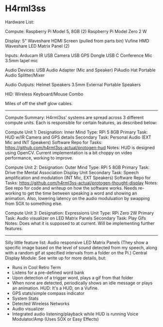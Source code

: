 # H4rml3ss
Hardware List:

Compute:
Raspberry Pi Model 5, 8GB (2)
Raspberry Pi Model Zero 2 W

Display: 
5" Waveshare HDMI Screen (pulled from parts bin)
Vufine HMD
Waveshare LED Matrix Panel (2)

Inputs:
Arducam IR USB Camera
USB GPS Dongle
USB C Conference Mic
3.5mm lapel mic

Audio Devices: 
USB Audio Adapter (Mic and Speaker)
PiAudio Hat
Portable Audio Splitter/Mixer

Audio Outputs:
Helmet Speakers 3.5mm 
External Portable Speakers

HID:
Wireless Keyboard/Mouse Combo

Miles of off the shelf glow cables.

-------

Compute Summary:
H4rml3ss' systems are spread across 3 different compute units.  Each is responsible for certain features, as described below:

Compute Unit 1: 
Designation: Inner Mind
Type: RPi 5 8GB
Primary Task: HUD w/IR Camera and GPS details
Secondary Task: Personal Audio (EXT Mic and INT Speakers)
Software Repo for Tasks: https://github.com/h4rml3ss-actual/protogen-hud
Notes: HUD is designed using OpenCV.  Current implementation is a bit choppy on video performance, working to improve.


Compute Unit 2:
Designation: Outer Mind
Type: RPi 5 8GB
Primary Task: Drive the Mental Association Display Unit
Secondary Task: Speech amplification and modulation (INT Mic, EXT Speakers)
Software Repo for Tasks: https://github.com/h4rml3ss-actual/protogen-thought-display
Notes: See repo for code and writeup on how the software works.  Needs re-working to get the time between speaking a word and showing an animation.  Also, lowering latency on the audio moduluation by swapping from SOX to something else.

Compute Unit 3:
Designation: Expressions Unit
Type: RPi Zero 2W
Primary Task: Audio visualizer on LED Matrix Panels
Secondary Task: Play Gifs
Notes: Does what it is supposed to at current.  Will be implementing further features.  


-------
Silly little feature list:
Audio responsive LED Matrix Panels (They show a specific image based on the level of sound detected from my speech, along with a random gif at specified intervals from a folder on the Pi.)
Central Display Module: See write up for more details, but:
  - Runs in Cool Retro Term
  - Listens for a pre-defined word bank
  - Upon detection of a trigger word, plays a gif from that folder
  - When none are detected, periodically shows an idle message or plays an animation.
HUD: It's a HUD, on a Vufine.
  - GPS stats/simple compass indicator
  - System Stats
  - Detected Wireless Networks
  - Audio visualizer
  - Integrated audio listening/playback while HUD is running
Voice Modulator/Amp (Uses SOX or Easy Effects)



